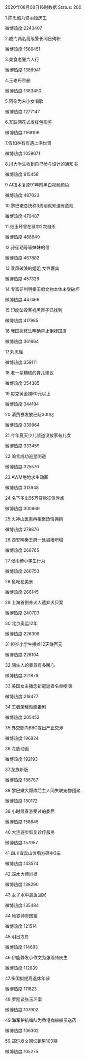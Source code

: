 2020年08月08日16时数据
Status: 200

1.陈思诚为佟丽娅庆生

微博热度:2243407

2.厦门两名高级警长同日殉职

微博热度:1566451

3.美食老饕六人行

微博热度:1388941

4.王珞丹秒删

微博热度:1383450

5.阿朵为宋小女唱歌

微博热度:1277147

6.互联网花式发红包图鉴

微博热度:1168109

7.假如林有有遇上洪世贤

微博热度:1059071

8.川大学生收到自己参与设计的通知书

微博热度:915458

9.AI技术复原91年前黑白视频颜色

微博热度:487023

10.黎巴嫩总统称3周前就知道有危险

微博热度:470487

11.张玉环曾在狱中2次自杀

微博热度:468649

12.孙俪晒等等妹妹的信

微博热度:467882

13.乘风破浪的姐姐 女性嘉宾

微博热度:457328

14.专家研判明秦王府文物本体未受破坏

微博热度:447466

15.印度坠毁客机黑匣子已找到

微博热度:417985

16.我国拟修法明确禁止倒挂国旗

微博热度:361664

17.刘思瑶

微博热度:359111

18.老一辈糟糕的育儿建议

微博热度:354385

19.每克黄金赚60元以上

微博热度:344194

20.消费券发放已超300亿

微博热度:339964

21.今年夏天少儿频道没放家有儿女

微博热度:333459

22.喻言成功追星明道

微博热度:325570

23.AWM绝地求生动画

微博热度:313948

24.名下多出95万贷款征信污点

微博热度:300669

25.火神山医患再相聚热情拥抱

微博热度:278876

26.西安明秦王府一处城墙坍塌

微博热度:266765

27.张雨绮小学生行为

微博热度:266750

28.鱼吃花美景

微博热度:266145

29.上海首例养犬人遗弃犬只案

微博热度:240703

30.北京奥运12年

微博热度:226399

31.10岁小学生摆摊12天赚百元

微博热度:226104

32.陌生人的善意有多暖心

微博热度:221876

33.美国女主播念新冠逝者名单哽咽

微博热度:218477

34.王者荣耀动画番剧

微博热度:205452

35.外交部向BBC提出严正交涉

微博热度:196924

36.龙族动画

微博热度:192193

37.龙族新版

微博热度:186787

38.黎巴嫩大爆炸后主人同失联宠物团聚

微博热度:180172

39.小时候春游受过的委屈

微博热度:158645

40.大连逐步恢复诊疗服务

微博热度:157957

41.四川宜宾山体塌方砸中3车

微博热度:143574

42.端水大师肖枫

微博热度:138290

43.女子水中遛鱼回家

微博热度:135484

44.地铁帅哥图鉴

微博热度:121514

45.明日方舟

微博热度:114683

46.伊能静发小作文为张雨绮庆生

微博热度:112639

47.多国拟提高退休年龄

微博热度:111823

48.罗翔谈张玉环案

微博热度:107902

49.海军护航编队为香港商船船员送药

微博热度:106302

50.郑恺发文回忆跑男100期

微博热度:105275

